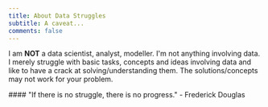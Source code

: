 ```yaml
---
title: About Data Struggles
subtitle: A caveat...
comments: false
---
```


I am **NOT** a data scientist, analyst, modeller. I'm not anything involving data. I merely struggle with basic tasks, concepts and ideas involving data and like to have a crack at solving/understanding them. The solutions/concepts may not work for your problem.  
<p>
#### "If there is no struggle, there is no progress." - Frederick Douglas